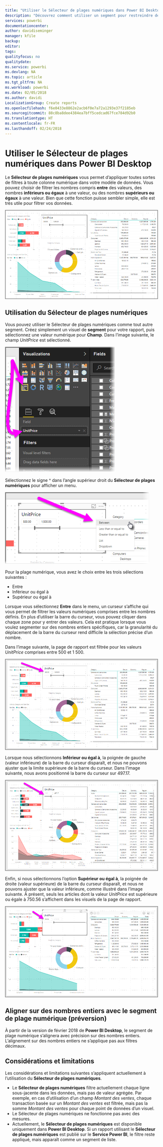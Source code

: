 ```yaml
---
title: "Utiliser le Sélecteur de plages numériques dans Power BI Desktop"
description: "Découvrez comment utiliser un segment pour restreindre des plages numériques dans Power BI Desktop"
services: powerbi
documentationcenter: 
author: davidiseminger
manager: kfile
backup: 
editor: 
tags: 
qualityfocus: no
qualitydate: 
ms.service: powerbi
ms.devlang: NA
ms.topic: article
ms.tgt_pltfrm: NA
ms.workload: powerbi
ms.date: 02/05/2018
ms.author: davidi
LocalizationGroup: Create reports
ms.openlocfilehash: f6e0433e8862e2acb6f0e7a72a1293e37f2185eb
ms.sourcegitcommit: 88c8ba8dee4384ea7bff5cedcad67fce784d92b0
ms.translationtype: HT
ms.contentlocale: fr-FR
ms.lasthandoff: 02/24/2018
---
```

# <a name="use-the-numeric-range-slicer-in-power-bi-desktop"></a>Utiliser le Sélecteur de plages numériques dans Power BI Desktop
Le **Sélecteur de plages numériques** vous permet d’appliquer toutes sortes de filtres à toute colonne numérique dans votre modèle de données. Vous pouvez choisir de filtrer les nombres compris **entre** des valeurs, des nombres **inférieurs ou égaux** à une valeur, ou des nombres **supérieurs ou égaux** à une valeur. Bien que cette fonction puisse sembler simple, elle est très utile pour filtrer vos données.

![](media/desktop-slicer-numeric-range/slicer-numeric-range_2.png)

## <a name="using-the-numeric-range-slicer"></a>Utilisation du Sélecteur de plages numériques
Vous pouvez utiliser le Sélecteur de plages numériques comme tout autre segment. Créez simplement un visuel de **segment** pour votre rapport, puis sélectionnez une valeur numérique pour **Champ**. Dans l’image suivante, le champ *UnitPrice* est sélectionné.

![](media/desktop-slicer-numeric-range/slicer-numeric-range_3.png)

Sélectionnez le signe ^ dans l’angle supérieur droit du **Sélecteur de plages numériques** pour afficher un menu.

![](media/desktop-slicer-numeric-range/slicer-numeric-range_4.png)

Pour la plage numérique, vous avez le choix entre les trois sélections suivantes :

* Entre
* Inférieur ou égal à
* Supérieur ou égal à

Lorsque vous sélectionnez **Entre** dans le menu, un curseur s’affiche qui vous permet de filtrer les valeurs numériques comprises entre les nombres définis. En plus d’utiliser la barre du curseur, vous pouvez cliquer dans chaque zone pour y entrer des valeurs. Cela est pratique lorsque vous voulez segmenter sur des nombres entiers spécifiques, car la granularité du déplacement de la barre du curseur rend difficile la sélection précise d’un nombre.

Dans l’image suivante, la page de rapport est filtrée pour les valeurs *UnitPrice* comprises entre 500 et 1 500.

![](media/desktop-slicer-numeric-range/slicer-numeric-range_5.png)

Lorsque nous sélectionnons **Inférieur ou égal à**, la poignée de gauche (valeur inférieure) de la barre du curseur disparaît, et nous ne pouvons ajuster que la limite supérieure de la barre du curseur. Dans l’image suivante, nous avons positionné la barre du curseur sur 497.17.

![](media/desktop-slicer-numeric-range/slicer-numeric-range_6.png)

Enfin, si nous sélectionnons l’option **Supérieur ou égal à**, la poignée de droite (valeur supérieure) de la barre du curseur disparaît, et nous ne pouvons ajuster que la valeur inférieure, comme illustré dans l’image suivante. À présent, seuls les articles dont la valeur *UnitPrice* est supérieure ou égale à 750.56 s’affichent dans les visuels de la page de rapport.

![](media/desktop-slicer-numeric-range/slicer-numeric-range_7.png)

## <a name="snap-to-whole-numbers-with-the-numeric-range-slicer-preview"></a>Aligner sur des nombres entiers avec le segment de plage numérique (préversion)

À partir de la version de février 2018 de **Power BI Desktop**, le segment de plage numérique s’alignera avec précision sur des nombres entiers. L’alignement sur des nombres entiers ne s’applique pas aux filtres décimaux.


## <a name="limitations-and-considerations"></a>Considérations et limitations
Les considérations et limitations suivantes s’appliquent actuellement à l’utilisation du **Sélecteur de plages numériques**.

* Le **Sélecteur de plages numériques** filtre actuellement chaque ligne sous-jacente dans les données, mais pas de valeur agrégée. Par exemple, en cas d’utilisation d’un champ *Montant des ventes*, chaque transaction basée sur un *Montant des ventes* est filtrée, mais pas la somme *Montant des ventes* pour chaque point de données d’un visuel.
* Le Sélecteur de plages numériques ne fonctionne pas avec des mesures.
* Actuellement, le **Sélecteur de plages numériques** est disponible uniquement dans **Power BI Desktop**. Si un rapport utilisant le **Sélecteur de plages numériques** est publié sur le **Service Power BI**, le filtre reste appliqué, mais apparaît comme un segment de liste.

